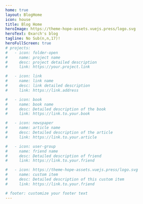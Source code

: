 ```yaml
---
home: true
layout: BlogHome
icon: house
title: Blog Home
heroImage: https://theme-hope-assets.vuejs.press/logo.svg
heroText: 0xarch's blog
tagline: No Sub(n,n,17)!
heroFullScreen: true
# projects:
#   - icon: folder-open
#     name: project name
#     desc: project detailed description
#     link: https://your.project.link

#   - icon: link
#     name: link name
#     desc: link detailed description
#     link: https://link.address

#   - icon: book
#     name: book name
#     desc: Detailed description of the book
#     link: https://link.to.your.book

#   - icon: newspaper
#     name: article name
#     desc: Detailed description of the article
#     link: https://link.to.your.article

#   - icon: user-group
#     name: friend name
#     desc: Detailed description of friend
#     link: https://link.to.your.friend

#   - icon: https://theme-hope-assets.vuejs.press/logo.svg
#     name: custom item
#     desc: Detailed description of this custom item
#     link: https://link.to.your.friend

# footer: customize your footer text
---
```


